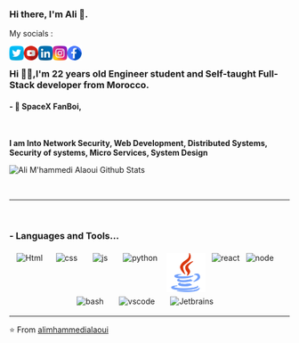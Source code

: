 

### Hi there, I'm Ali 👋.  

My socials : 

<a href="https://twitter.com/alimalaoui3">
  <img align="left" alt="Ali M'hammedi Alaoui| Twitter" width="26px" style="color:#FFFFFFF" src="https://github.com/alimhammedialaoui/alimhammedialaoui/blob/gh-pages/twitter.svg" />
</a>

<a href="https://www.youtube.com/channel/UCRQu4HG9tBidaVWpvzZErAQ">
  <img align="left" alt="Ali M'hammedi Alaoui| Youtube" width="26px" style="color:#FFFFFFF" src="https://github.com/alimhammedialaoui/alimhammedialaoui/blob/gh-pages/youtube.svg" />
</a>

<a href="https://www.linkedin.com/in/alimhammedialaoui/">
  <img align="left" alt="Linkedin" width="26px" src="https://github.com/alimhammedialaoui/alimhammedialaoui/blob/gh-pages/linkedin.svg" />
</a>

<a href="https://www.instagram.com/ali.mhammedi.alaoui">
  <img align="left" alt="Instagram" width="26px" src="https://github.com/alimhammedialaoui/alimhammedialaoui/blob/gh-pages/instagram.svg" />
</a>

<a href="https://www.facebook.com/ali.alaouimhammedi.3">
  <img align="left" alt="Instagram" width="26px" src="https://github.com/alimhammedialaoui/alimhammedialaoui/blob/gh-pages/facebook.svg" />
</a>

<br/>

### Hi 🙋‍♂️,I'm 22 years old Engineer student and Self-taught Full-Stack developer from Morocco.


#### - 🔭 SpaceX FanBoi, 

<br />

**I am Into Network Security, Web Development, Distributed Systems, Security of systems, Micro Services, System Design**
<br />

![Ali M'hammedi Alaoui Github Stats](https://github-readme-stats.vercel.app/api?username=alimhammedialaoui&show_icons=true&title_color=fff&icon_color=79ff97&text_color=9f9f9f&bg_color=123)

<br />

*************

<br />

### - Languages and Tools...

<p align="center">
 <img src="https://upload.wikimedia.org/wikipedia/commons/6/61/HTML5_logo_and_wordmark.svg" width="70px" alt="Html" style="vertical-align:top; margin:4px">&nbsp&nbsp&nbsp
  <img src="https://upload.wikimedia.org/wikipedia/commons/3/3d/CSS.3.svg" width="50px" alt="css" style="vertical-align:top; margin:4px">&nbsp&nbsp&nbsp&nbsp
  <img src="https://upload.wikimedia.org/wikipedia/commons/d/d4/Javascript-shield.svg" width="50px" alt="js" style="vertical-align:top; margin:4px">&nbsp&nbsp&nbsp&nbsp
  <img src="https://upload.wikimedia.org/wikipedia/commons/c/c3/Python-logo-notext.svg" alt="python" width="60px" style="vertical-align:top; margin:4px">&nbsp
  <img src="https://github.com/alimhammedialaoui/alimhammedialaoui/blob/gh-pages/java.svg" width="70px" alt="java" style="vertical-align:top; margin:4px">
  <img src="https://upload.wikimedia.org/wikipedia/commons/a/a7/React-icon.svg" alt="react" width="90px" style="vertical-align:top; margin:4px">
  <img src="https://upload.wikimedia.org/wikipedia/commons/d/d9/Node.js_logo.svg" alt="node" width="80px" style="vertical-align:top; margin:4px">&nbsp&nbsp&nbsp&nbsp
  <img src="https://upload.wikimedia.org/wikipedia/commons/4/4b/Bash_Logo_Colored.svg" alt="bash" width="60px" style="vertical-align:top; margin:4px">&nbsp&nbsp&nbsp&nbsp
  <img src="https://upload.wikimedia.org/wikipedia/commons/2/2d/Visual_Studio_Code_1.18_icon.svg" width="60px" alt="vscode" style="vertical-align:top; margin:4px">&nbsp&nbsp&nbsp&nbsp
  <img src="https://upload.wikimedia.org/wikipedia/commons/1/1a/JetBrains_Logo_2016.svg" width="60px" alt="Jetbrains" style="vertical-align:top; margin:4px">&nbsp&nbsp&nbsp&nbsp

</p>



***********************************




⭐️ From [alimhammedialaoui](https://github.com/alimhammedialaoui)
